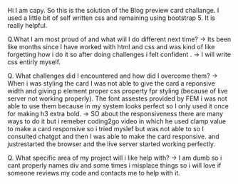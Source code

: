  Hi I am capy. So this is the solution of the Blog preview card challange.  I used a little bit of self written css and remaining using bootstrap 5. It is really helpful.


 Q.What I am most proud of and what wiil I do different next time?
 ->  Its been like months since I have worked with html and css and was kind of like forgetting how i do it so after doing challenges i felt confident .
 -> I will write css entirly myself.

 Q. What challenges did I encountered and how did I overcome them?
 -> When i was styling the card I was not able  to give the card a reponsive width and giving p element proper css property fpr styling (because of live server not working properly). The  font assestes provided by FEM i was not able to use them because in my system looks perfect so I only used it once for making h3 extra bold.
 -> SO about the responsiveness there are many ways to do it but i remeber coding2go video in which he used clamp value to make a card responsive so i tried myslef but was not able to so I consulted chatgpt and then I was able to make the card responsive. and justrestarted the browser and the live server started working perfectly.


 Q. What specific area of my project will i like help with?
 -> I am dumb so i cant properly names div and some times i misplace things so i will love if someone reviews my code and contacts me to help with it. 